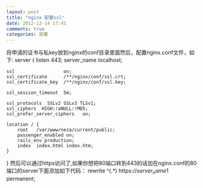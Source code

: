 ```yaml
---
layout: post
title: "nginx 配置ssl"
date: 2012-12-14 17:41
comments: true
categories: 部署
---
```


将申请的证书与私key放到nginx的conf目录里面然后，配置nginx.conf文件，如下:
<per>
server {
    listen       443;
    server_name  localhost;

    ssl                  on;
    ssl_certificate      /**/nginx/conf/ssl.crt;
    ssl_certificate_key  /**/nginx/conf/ssl.key;

    ssl_session_timeout  5m;

    ssl_protocols  SSLv2 SSLv3 TLSv1;
    ssl_ciphers  HIGH:!aNULL:!MD5;
    ssl_prefer_server_ciphers   on;

    location / {
        root   /var/www/neza/current/public;
        passenger_enabled on;
        rails_env production;
        index  index.html index.htm;
    }
}
</per>
然后可以通过https访问了,如果你想把80端口转到443的话加在nginx.conf的80端口的server下面添加如下代码：
<per>
	rewrite ^(.*) https://$server_name$1 permanent;
</per>
